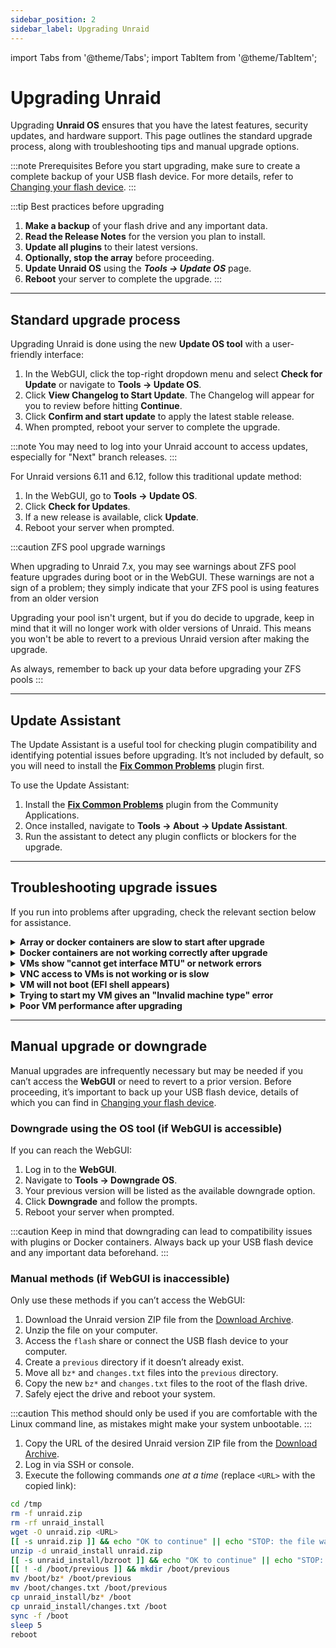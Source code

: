 ```yaml
---
sidebar_position: 2
sidebar_label: Upgrading Unraid
---
```


import Tabs from '@theme/Tabs';
import TabItem from '@theme/TabItem';

# Upgrading Unraid

Upgrading **Unraid OS** ensures that you have the latest features, security updates, and hardware support. This page outlines the standard upgrade process, along with troubleshooting tips and manual upgrade options.

:::note Prerequisites
Before you start upgrading, make sure to create a complete backup of your USB flash device. For more details, refer to [Changing your flash device](../maintain-and-update/changing-the-flash-device.md#backing-up-your-flash-device).
:::

:::tip Best practices before upgrading

1. **Make a backup** of your flash drive and any important data.
2. **Read the Release Notes** for the version you plan to install.
3. **Update all plugins** to their latest versions.
4. **Optionally, stop the array** before proceeding.
5. **Update Unraid OS** using the ***Tools → Update OS*** page.
6. **Reboot** your server to complete the upgrade.
:::

---

## Standard upgrade process

<Tabs>
  <TabItem value="Modern (2025)" label="Unraid 7.x and later" default>

Upgrading Unraid is done using the new **Update OS tool** with a user-friendly interface:

1. In the WebGUI, click the top-right dropdown menu and select **Check for Update** or navigate to **Tools → Update OS**.
2. Click **View Changelog to Start Update**. The Changelog will appear for you to review before hitting **Continue**.
3. Click **Confirm and start update** to apply the latest stable release.
4. When prompted, reboot your server to complete the upgrade.

:::note
You may need to log into your Unraid account to access updates, especially for "Next" branch releases.
:::

  </TabItem>
  <TabItem value="Legacy (6.11 to 6.12)" label="Unraid 6.11 to 6.12">

For Unraid versions 6.11 and 6.12, follow this traditional update method:

1. In the WebGUI, go to **Tools → Update OS**.
2. Click **Check for Updates**.
3. If a new release is available, click **Update**.
4. Reboot your server when prompted.

  </TabItem>
</Tabs>

:::caution ZFS pool upgrade warnings

When upgrading to Unraid 7.x, you may see warnings about ZFS pool feature upgrades during boot or in the WebGUI. These warnings are not a sign of a problem; they simply indicate that your ZFS pool is using features from an older version

Upgrading your pool isn't urgent, but if you do decide to upgrade, keep in mind that it will no longer work with older versions of Unraid. This means you won't be able to revert to a previous Unraid version after making the upgrade.

As always, remember to back up your data before upgrading your ZFS pools
:::

---

## Update Assistant

The Update Assistant is a useful tool for checking plugin compatibility and identifying potential issues before upgrading. It’s not included by default, so you will need to install the [**Fix Common Problems**](https://unraid.net/community/apps/c/plugins?q=fix+common+problems#r) plugin first.

To use the Update Assistant:

1. Install the [**Fix Common Problems**](https://unraid.net/community/apps/c/plugins?q=fix+common+problems#r) plugin from the Community Applications.
2. Once installed, navigate to **Tools → About → Update Assistant**.
3. Run the assistant to detect any plugin conflicts or blockers for the upgrade.

---

## Troubleshooting upgrade issues

If you run into problems after upgrading, check the relevant section below for assistance.

<details>
<summary><strong>Array or docker containers are slow to start after upgrade</strong></summary>

A one-time migration may be necessary for Docker containers after certain upgrades. This process can take time, especially if you have many images. Be patient during this process; performance should normalize after the initial start.
</details>

<details>
<summary><strong>Docker containers are not working correctly after upgrade</strong></summary>

If you encounter errors like *"layers from manifest don't match image configuration,"* you may need to rebuild your Docker image file. Here’s how:

1. Go to **Settings → Docker** and stop the Docker service.
2. Check the box to delete the Docker image and click the delete button.
3. Restart Docker to recreate the image.
4. Navigate to the **Docker** tab and click **Add Container**.
5. Select your previous templates (those prefixed with "my-") from the drop-down and click **Apply** for each container.

Repeat this for all containers. No need to reconfigure; your app settings will be preserved.

</details>

<details>
<summary><strong>VMs show "cannot get interface MTU" or network errors</strong></summary>

If you’ve used a custom bridge name for VM networking, update all VMs to use the default `br0` bridge by following these steps:

1. Go to the **VMs** tab and edit each VM (make sure to enable **Advanced View**).
2. Set the network bridge to `br0` and click **Apply**.
3. Navigate to **Settings → VM Manager** (in Advanced View) and set the default bridge to `br0`.

</details>

<details>
<summary><strong>VNC access to VMs is not working or is slow</strong></summary>

For older VMs, you may need to update the VNC video driver. Here's how:

1. Edit the VM from the **VMs** tab (select **Advanced View**).
2. Set the **VNC Video Driver** to **QXL** (recommended). Try **Cirrus** or **vmvga** if you have limited success with QXL.
3. Click **Apply** to save the changes.

</details>

<details>
<summary><strong>VM will not boot (EFI shell appears)</strong></summary>

If you have OVMF-based VMs created in older Unraid versions, you might encounter an EFI shell. You can boot the VM by entering the following commands:

1. Type `fs0:`.
2. Then type `cd efi/boot`.
3. Finally, type `bootx64.efi`.

If `fs0:` doesn’t work, you can try `fs1:` instead. If you continue to have issues, please visit the [Unraid forums](https://forums.unraid.net/) for assistance.
</details>

<details>
<summary><strong>Trying to start my VM gives an "Invalid machine type" error</strong></summary>

To resolve this, edit the VM in the **WebGUI** and click **Apply** without making any changes. This action will update the machine type to the latest supported version.
</details>

<details>
<summary><strong>Poor VM performance after upgrading</strong></summary>

If your VM is slow after an upgrade, go to the VM settings (in **Advanced View**) and update the **Machine** type version to the latest revision (e.g., change from `i440fx-2.5` to `i440fx-2.7`). Make sure not to change the prefix (for example, don’t switch from `i440fx` to `Q35`).
</details>

---

## Manual upgrade or downgrade

Manual upgrades are infrequently necessary but may be needed if you can’t access the **WebGUI** or need to revert to a prior version. Before proceeding, it’s important to back up your USB flash device, details of which you can find in [Changing your flash device](../maintain-and-update/changing-the-flash-device.md#backing-up-your-flash-device).

### Downgrade using the OS tool (if WebGUI is accessible)

If you can reach the WebGUI:

1. Log in to the **WebGUI**.
2. Navigate to **Tools → Downgrade OS**.
3. Your previous version will be listed as the available downgrade option.
4. Click **Downgrade** and follow the prompts.
5. Reboot your server when prompted.

:::caution
Keep in mind that downgrading can lead to compatibility issues with plugins or Docker containers. Always back up your USB flash device and any important data beforehand.
:::

### Manual methods (if WebGUI is inaccessible)

Only use these methods if you can’t access the WebGUI:

<Tabs>
  <TabItem value="Simplest method" label="Simplest method">

1. Download the Unraid version ZIP file from the [Download Archive](../download_list.mdx).
2. Unzip the file on your computer.
3. Access the `flash` share or connect the USB flash device to your computer.
4. Create a `previous` directory if it doesn’t already exist.
5. Move all `bz*` and `changes.txt` files into the `previous` directory.
6. Copy the new `bz*` and `changes.txt` files to the root of the flash drive.
7. Safely eject the drive and reboot your system.

  </TabItem>
  <TabItem value="Command line method" label="Command line method">

:::caution
This method should only be used if you are comfortable with the Linux command line, as mistakes might make your system unbootable.
:::

1. Copy the URL of the desired Unraid version ZIP file from the [Download Archive](../download_list.mdx).
2. Log in via SSH or console.
3. Execute the following commands *one at a time* (replace `<URL>` with the copied link):
```bash
cd /tmp
rm -f unraid.zip
rm -rf unraid_install
wget -O unraid.zip <URL>
[[ -s unraid.zip ]] && echo "OK to continue" || echo "STOP: the file was not downloaded"
unzip -d unraid_install unraid.zip
[[ -s unraid_install/bzroot ]] && echo "OK to continue" || echo "STOP: the file was not extracted properly"
[[ ! -d /boot/previous ]] && mkdir /boot/previous
mv /boot/bz* /boot/previous
mv /boot/changes.txt /boot/previous
cp unraid_install/bz* /boot
cp unraid_install/changes.txt /boot
sync -f /boot
sleep 5
reboot
```
  </TabItem>
</Tabs>
